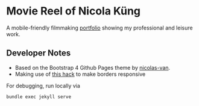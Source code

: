 
# Movie Reel of Nicola Küng

<!-- [![Build Status](https://travis-ci.org/nkueng/portfolio.svg?branch=master)](https://travis-ci.org/nkueng/portfolio) -->

A mobile-friendly filmmaking [portfolio](https://nkueng.github.io/portfolio/) showing my professional and leisure work.

## Developer Notes

- Based on the Bootstrap 4 Github Pages theme by [nicolas-van](https://github.com/nicolas-van/bootstrap-4-github-pages).
- Making use of [this hack](https://github.com/twbs/bootstrap/issues/23892) to make borders responsive 


For debugging, run locally via
```
bundle exec jekyll serve
```
